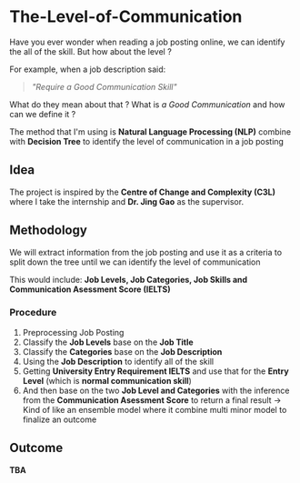 # The-Level-of-Communication
Have you ever wonder when reading a job posting online, we can identify the all of the skill. But how about the level ? 

For example, when a job description said: 
> _"Require a Good Communication Skill"_

What do they mean about that ? What is _a Good Communication_ and how can we define it ?

The method that I'm using is __Natural Language Processing (NLP)__ combine with __Decision Tree__ to identify the level of communication in a job posting

## Idea
The project is inspired by the __Centre of Change and Complexity (C3L)__ where I take the internship and __Dr. Jing Gao__ as the supervisor.

## Methodology
We will extract information from the job posting and use it as a criteria to split down the tree until we can identify the level of communication

This would include: __Job Levels, Job Categories, Job Skills and Communication Asessment Score (IELTS)__

### Procedure
  1. Preprocessing Job Posting
  2. Classify the __Job Levels__ base on the __Job Title__
  3. Classify the __Categories__ base on the __Job Description__
  4. Using the __Job Description__ to identify all of the skill
  5. Getting __University Entry Requirement IELTS__ and use that for the __Entry Level__ (which is __normal communication skill__) 
  6. And then base on the two __Job Level and Categories__ with the inference from the __Communication Asessment Score__ to return a final result -> Kind of like an ensemble model where it combine multi minor model to finalize an outcome

## Outcome
__TBA__
